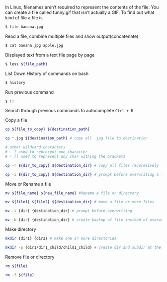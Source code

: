 In Linux, filenames aren’t required to represent the contents of the file. You can create a file called funny.gif that isn’t actually a GIF.
To find out what kind of file a file is
```bash
$ file banana.jpg
```

Read a file, combine multiple files and show output(concatenate)
```bash
$ cat banana.jpg apple.jpg
```

Displayed text from a text file page by page
```bash
$ less ${file_path}
```

List Down History of commands on bash
```bash
$ history
```

Run previous command 
```bash
$ !!
```

Search through previous commands to autocomplete
`Ctrl + R`

Copy a file 
```bash
cp ${file_to_copy} ${destination_path}

cp *.jpg ${destination_path} # copy all .jpg file to destination

# other wildcard characters
# - ? used to represent one character
# - [] used to represent any char withing the brackets

cp -r ${dir_to_copy} ${destination_dir} # copy all files recuresively

cp -i ${dir_to_copy} ${destination_dir} # prompt before overwriting a file
```

Move or Rename a file

```bash
mv ${file_name} ${new_file_name} #Rename a file or directory

mv ${file1} ${file2} ${destination_dir} # move a file or more files

mv -i {dir} {destination_dir} # prompt before overwriting

mv -b {dir} {destination_dir} # create backup of file instead of overwriting, rename old with ~
```

Make directory

```bash
mkdir {dir1} {dir2} # make one or more directories

mkdir -p {dir1/dir1_child/child1_child} # create dir and subdir at the same time 
```

Remove file or directory

```bash
rm ${file}

rm -f ${file}
```